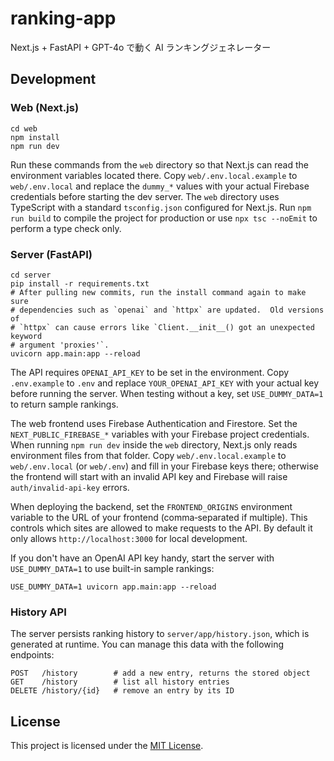 # ranking-app

Next.js + FastAPI + GPT-4o で動く AI ランキングジェネレーター

## Development

### Web (Next.js)
```
cd web
npm install
npm run dev
```
Run these commands from the `web` directory so that Next.js can read the
environment variables located there. Copy `web/.env.local.example` to
`web/.env.local` and replace the `dummy_*` values with your actual Firebase
credentials before starting the dev server. The `web` directory uses TypeScript
with a standard `tsconfig.json` configured for Next.js. Run `npm run build` to
compile the project for production or use `npx tsc --noEmit` to perform a type
check only.

### Server (FastAPI)
```
cd server
pip install -r requirements.txt
# After pulling new commits, run the install command again to make sure
# dependencies such as `openai` and `httpx` are updated.  Old versions of
# `httpx` can cause errors like `Client.__init__() got an unexpected keyword
# argument 'proxies'`.
uvicorn app.main:app --reload
```

The API requires `OPENAI_API_KEY` to be set in the environment. Copy
`.env.example` to `.env` and replace `YOUR_OPENAI_API_KEY` with your actual key
before running the server. When testing without a key, set
`USE_DUMMY_DATA=1` to return sample rankings.

The web frontend uses Firebase Authentication and Firestore. Set the `NEXT_PUBLIC_FIREBASE_*` variables with your Firebase project credentials. When running `npm run dev` inside the `web` directory, Next.js only reads environment files from that folder. Copy `web/.env.local.example` to `web/.env.local` (or `web/.env`) and fill in your Firebase keys there; otherwise the frontend will start with an invalid API key and Firebase will raise `auth/invalid-api-key` errors.

When deploying the backend, set the `FRONTEND_ORIGINS` environment variable to
the URL of your frontend (comma‑separated if multiple). This controls which
sites are allowed to make requests to the API. By default it only allows
`http://localhost:3000` for local development.

If you don't have an OpenAI API key handy, start the server with
``USE_DUMMY_DATA=1`` to use built-in sample rankings:

```
USE_DUMMY_DATA=1 uvicorn app.main:app --reload
```

### History API

The server persists ranking history to `server/app/history.json`, which is
generated at runtime.
You can manage this data with the following endpoints:

```
POST   /history        # add a new entry, returns the stored object
GET    /history        # list all history entries
DELETE /history/{id}   # remove an entry by its ID
```

## License

This project is licensed under the [MIT License](LICENSE).
